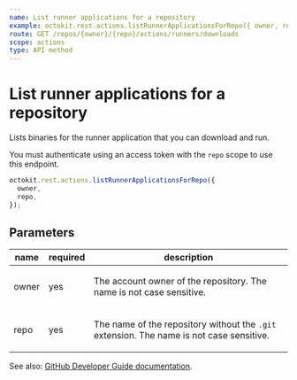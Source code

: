 ```yaml
---
name: List runner applications for a repository
example: octokit.rest.actions.listRunnerApplicationsForRepo({ owner, repo })
route: GET /repos/{owner}/{repo}/actions/runners/downloads
scope: actions
type: API method
---
```


# List runner applications for a repository

Lists binaries for the runner application that you can download and run.

You must authenticate using an access token with the `repo` scope to use this endpoint.

```js
octokit.rest.actions.listRunnerApplicationsForRepo({
  owner,
  repo,
});
```

## Parameters

<table>
  <thead>
    <tr>
      <th>name</th>
      <th>required</th>
      <th>description</th>
    </tr>
  </thead>
  <tbody>
    <tr><td>owner</td><td>yes</td><td>

The account owner of the repository. The name is not case sensitive.

</td></tr>
<tr><td>repo</td><td>yes</td><td>

The name of the repository without the `.git` extension. The name is not case sensitive.

</td></tr>
  </tbody>
</table>

See also: [GitHub Developer Guide documentation](https://docs.github.com/rest/reference/actions#list-runner-applications-for-a-repository).
